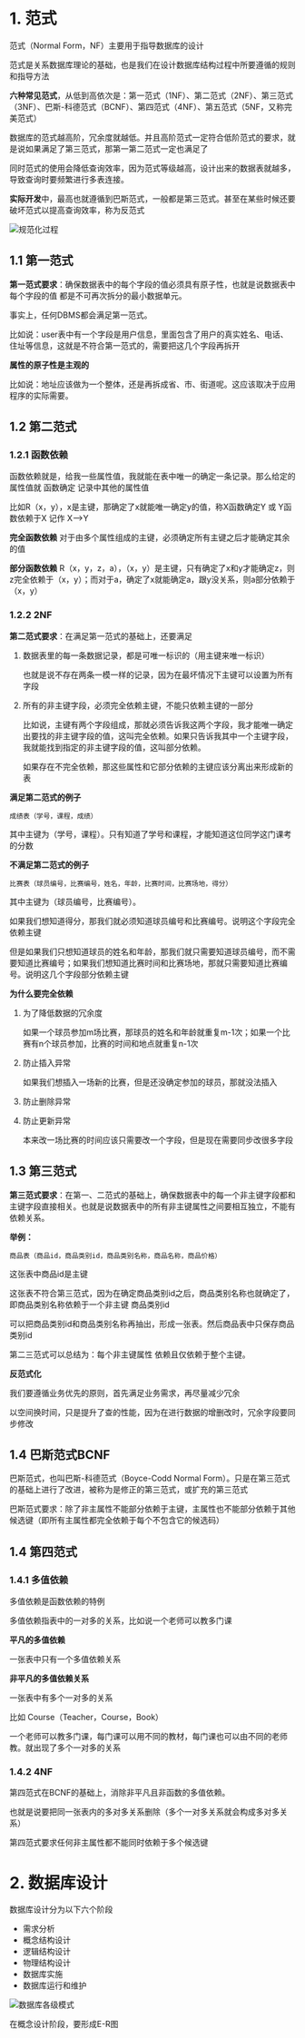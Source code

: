 # 1. 范式

范式（Normal Form，NF）主要用于指导数据库的设计

范式是关系数据库理论的基础，也是我们在设计数据库结构过程中所要遵循的规则和指导方法

**六种常见范式**，从低到高依次是：第一范式（1NF）、第二范式（2NF）、第三范式（3NF）、巴斯-科德范式（BCNF）、第四范式（4NF）、第五范式（5NF，又称完美范式）

数据库的范式越高阶，冗余度就越低。并且高阶范式一定符合低阶范式的要求，就是说如果满足了第三范式，那第一第二范式一定也满足了

同时范式的使用会降低查询效率，因为范式等级越高，设计出来的数据表就越多，导致查询时要频繁进行多表连接。

**实际开发**中，最高也就遵循到巴斯范式，一般都是第三范式。甚至在某些时候还要破坏范式以提高查询效率，称为反范式

![规范化过程](E:\myNote-of-ComputerStudy\MySql数据库\规范化过程.jpg)

## 1.1 第一范式

**第一范式要求**：确保数据表中的每个字段的值必须具有原子性，也就是说数据表中 每个字段的值 都是不可再次拆分的最小数据单元。

事实上，任何DBMS都会满足第一范式。

比如说：user表中有一个字段是用户信息，里面包含了用户的真实姓名、电话、住址等信息，这就是不符合第一范式的，需要把这几个字段再拆开

**属性的原子性是主观的**

比如说：地址应该做为一个整体，还是再拆成省、市、街道呢。这应该取决于应用程序的实际需要。

## 1.2 第二范式

### 1.2.1 函数依赖

函数依赖就是，给我一些属性值，我就能在表中唯一的确定一条记录。那么给定的属性值就 函数确定 记录中其他的属性值

比如R（x，y），x是主键，那确定了x就能唯一确定y的值，称X函数确定Y 或 Y函数依赖于X 记作 X-->Y

**完全函数依赖**  对于由多个属性组成的主键，必须确定所有主键之后才能确定其余的值

**部分函数依赖** R（x，y，z，a），（x，y）是主键，只有确定了x和y才能确定z，则z完全依赖于（x，y）；而对于a，确定了x就能确定a，跟y没关系，则a部分依赖于（x，y）

### 1.2.2 2NF

**第二范式要求**：在满足第一范式的基础上，还要满足 

1. 数据表里的每一条数据记录，都是可唯一标识的（用主键来唯一标识）

   也就是说不存在两条一模一样的记录，因为在最坏情况下主键可以设置为所有字段

2. 所有的非主键字段，必须完全依赖主键，不能只依赖主键的一部分

   比如说，主键有两个字段组成，那就必须告诉我这两个字段，我才能唯一确定出要找的非主键字段的值，这叫完全依赖。如果只告诉我其中一个主键字段，我就能找到指定的非主键字段的值，这叫部分依赖。

   如果存在不完全依赖，那这些属性和它部分依赖的主键应该分离出来形成新的表

**满足第二范式的例子**

`成绩表（学号，课程，成绩）`

其中主键为（学号，课程）。只有知道了学号和课程，才能知道这位同学这门课考的分数

**不满足第二范式的例子**

`比赛表（球员编号，比赛编号，姓名，年龄，比赛时间，比赛场地，得分）`

其中主键为（球员编号，比赛编号）。

如果我们想知道得分，那我们就必须知道球员编号和比赛编号。说明这个字段完全依赖主键

但是如果我们只想知道球员的姓名和年龄，那我们就只需要知道球员编号，而不需要知道比赛编号；如果我们想知道比赛时间和比赛场地，那就只需要知道比赛编号。说明这几个字段部分依赖主键

**为什么要完全依赖**

1. 为了降低数据的冗余度

   如果一个球员参加m场比赛，那球员的姓名和年龄就重复m-1次；如果一个比赛有n个球员参加，比赛的时间和地点就重复n-1次

2. 防止插入异常

   如果我们想插入一场新的比赛，但是还没确定参加的球员，那就没法插入

3. 防止删除异常

4. 防止更新异常

   本来改一场比赛的时间应该只需要改一个字段，但是现在需要同步改很多字段

## 1.3 第三范式

**第三范式要求**：在第一、二范式的基础上，确保数据表中的每一个非主键字段都和主键字段直接相关。也就是说数据表中的所有非主键属性之间要相互独立，不能有依赖关系。

**举例：**

`商品表（商品id，商品类别id，商品类别名称，商品名称，商品价格）`

这张表中商品id是主键

这张表不符合第三范式，因为在确定商品类别id之后，商品类别名称也就确定了，即商品类别名称依赖于一个非主键 商品类别id

可以把商品类别id和商品类别名称再抽出，形成一张表。然后商品表中只保存商品类别id



第二三范式可以总结为：每个非主键属性 依赖且仅依赖于整个主键。

**反范式化**

我们要遵循业务优先的原则，首先满足业务需求，再尽量减少冗余

以空间换时间，只是提升了查的性能，因为在进行数据的增删改时，冗余字段要同步修改

## 1.4 巴斯范式BCNF

巴斯范式，也叫巴斯-科德范式（Boyce-Codd Normal Form）。只是在第三范式的基础上进行了改进，被称为是修正的第三范式，或扩充的第三范式

巴斯范式要求：除了非主属性不能部分依赖于主键，主属性也不能部分依赖于其他候选键（即所有主属性都完全依赖于每个不包含它的候选码）

## 1.4 第四范式

### 1.4.1 多值依赖

多值依赖是函数依赖的特例

多值依赖指表中的一对多的关系，比如说一个老师可以教多门课

**平凡的多值依赖**

一张表中只有一个多值依赖关系

**非平凡的多值依赖关系**

一张表中有多个一对多的关系

比如 Course（Teacher，Course，Book）

一个老师可以教多门课，每门课可以用不同的教材，每门课也可以由不同的老师教。就出现了多个一对多的关系

### 1.4.2 4NF

第四范式在BCNF的基础上，消除非平凡且非函数的多值依赖。

也就是说要把同一张表内的多对多关系删除（多个一对多关系就会构成多对多关系）

第四范式要求任何非主属性都不能同时依赖于多个候选键

# 2. 数据库设计

数据库设计分为以下六个阶段

- 需求分析
- 概念结构设计
- 逻辑结构设计
- 物理结构设计
- 数据库实施
- 数据库运行和维护

![数据库各级模式](E:\myNote-of-ComputerStudy\MySql数据库\数据库各级模式.jpg)

在概念设计阶段，要形成E-R图

